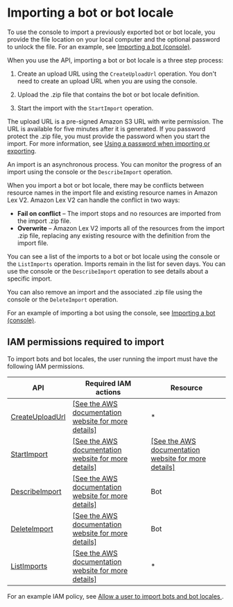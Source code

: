 # Importing a bot or bot locale<a name="import"></a>

To use the console to import a previously exported bot or bot locale, you provide the file location on your local computer and the optional password to unlock the file\. For an example, see [Importing a bot \(console\)](import-console.md)\.

When you use the API, importing a bot or bot locale is a three step process:

1. Create an upload URL using the `CreateUploadUrl` operation\. You don't need to create an upload URL when you are using the console\.

1. Upload the \.zip file that contains the bot or bot locale definition\.

1. Start the import with the `StartImport` operation\.

The upload URL is a pre\-signed Amazon S3 URL with write permission\. The URL is available for five minutes after it is generated\. If you password protect the \.zip file, you must provide the password when you start the import\. For more information, see [Using a password when importing or exporting](import-export-password.md)\.

An import is an asynchronous process\. You can monitor the progress of an import using the console or the `DescribeImport` operation\. 

When you import a bot or bot locale, there may be conflicts between resource names in the import file and existing resource names in Amazon Lex V2\. Amazon Lex V2 can handle the conflict in two ways:
+ **Fail on conflict** – The import stops and no resources are imported from the import \.zip file\.
+ **Overwrite** – Amazon Lex V2 imports all of the resources from the import \.zip file, replacing any existing resource with the definition from the import file\.

You can see a list of the imports to a bot or bot locale using the console or the `ListImports` operation\. Imports remain in the list for seven days\. You can use the console or the `DescribeImport` operation to see details about a specific import\.

You can also remove an import and the associated \.zip file using the console or the `DeleteImport` operation\.

For an example of importing a bot using the console, see [Importing a bot \(console\)](import-console.md)\.

## IAM permissions required to import<a name="import-permissions"></a>

To import bots and bot locales, the user running the import must have the following IAM permissions\. 


| API | Required IAM actions | Resource | 
| --- | --- | --- | 
| [CreateUploadUrl](API_CreateUploadUrl.md) | [\[See the AWS documentation website for more details\]](http://docs.aws.amazon.com/lexv2/latest/dg/import.html) | \* | 
| [StartImport](API_StartImport.md) | [\[See the AWS documentation website for more details\]](http://docs.aws.amazon.com/lexv2/latest/dg/import.html) | [\[See the AWS documentation website for more details\]](http://docs.aws.amazon.com/lexv2/latest/dg/import.html) | 
| [DescribeImport](API_DescribeImport.md) | [\[See the AWS documentation website for more details\]](http://docs.aws.amazon.com/lexv2/latest/dg/import.html) | Bot | 
| [DeleteImport](API_DeleteImport.md) | [\[See the AWS documentation website for more details\]](http://docs.aws.amazon.com/lexv2/latest/dg/import.html) | Bot | 
| [ListImports](API_ListImports.md) | [\[See the AWS documentation website for more details\]](http://docs.aws.amazon.com/lexv2/latest/dg/import.html) | \* | 

For an example IAM policy, see [ Allow a user to import bots and bot locales ](security_iam_id-based-policy-examples.md#security_iam_id-based-policy-examples-import)\.